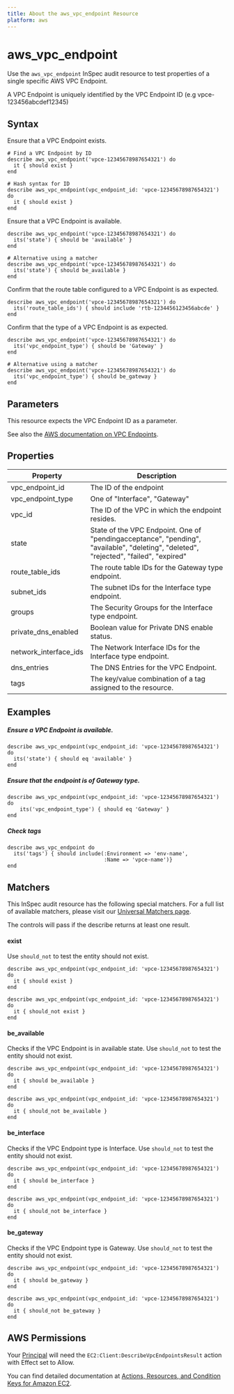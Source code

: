 ```yaml
---
title: About the aws_vpc_endpoint Resource
platform: aws
---
```


# aws\_vpc\_endpoint

Use the `aws_vpc_endpoint` InSpec audit resource to test properties of a single specific AWS VPC Endpoint. 

A VPC Endpoint is uniquely identified by the VPC Endpoint ID (e.g vpce-123456abcdef12345)

## Syntax

Ensure that a VPC Endpoint exists.

    # Find a VPC Endpoint by ID
    describe aws_vpc_endpoint('vpce-12345678987654321') do
      it { should exist }
    end
    
    # Hash syntax for ID
    describe aws_vpc_endpoint(vpc_endpoint_id: 'vpce-12345678987654321') do
      it { should exist }
    end

Ensure that a VPC Endpoint is available.

    describe aws_vpc_endpoint('vpce-12345678987654321') do
      its('state') { should be 'available' }
    end

    # Alternative using a matcher
    describe aws_vpc_endpoint('vpce-12345678987654321') do
      its('state') { should be_available }
    end

Confirm that the route table configured to a VPC Endpoint is as expected.

    describe aws_vpc_endpoint('vpce-12345678987654321') do
      its('route_table_ids') { should include 'rtb-1234456123456abcde' }
    end

Confirm that the type of a VPC Endpoint is as expected.

    describe aws_vpc_endpoint('vpce-12345678987654321') do
      its('vpc_endpoint_type') { should be 'Gateway' }
    end

    # Alternative using a matcher
    describe aws_vpc_endpoint('vpce-12345678987654321') do
      its('vpc_endpoint_type') { should be_gateway }
    end

## Parameters

This resource expects the VPC Endpoint ID as a parameter.

See also the [AWS documentation on VPC Endpoints](https://docs.aws.amazon.com/vpc/latest/userguide/vpc-endpoints.html).

## Properties

|Property           | Description|
| ---               | --- |
|vpc_endpoint_id       | The ID of the endpoint |
|vpc_endpoint_type | One of "Interface", "Gateway" |
|vpc_id           | The ID of the VPC in which the endpoint resides. |
|state | State of the VPC Endpoint. One of "pendingacceptance", "pending", "available", "deleting", "deleted", "rejected", "failed", "expired" |
|route_table_ids | The route table IDs for the Gateway type endpoint. |
|subnet_ids | The subnet IDs for the Interface type endpoint. |
|groups | The Security Groups for the Interface type endpoint. |
| private_dns_enabled   | Boolean value for Private DNS enable status.                 |
|network_interface_ids            | The Network Interface IDs for the Interface type endpoint. |
|dns_entries | The DNS Entries for the VPC Endpoint. |
|tags | The key/value combination of a tag assigned to the resource. |

## Examples

##### Ensure a VPC Endpoint is available.
    describe aws_vpc_endpoint(vpc_endpoint_id: 'vpce-12345678987654321') do
      its('state') { should eq 'available' }
    end

##### Ensure that the endpoint is of Gateway type.
    describe aws_vpc_endpoint(vpc_endpoint_id: 'vpce-12345678987654321') do
        its('vpc_endpoint_type') { should eq 'Gateway' }
    end

##### Check tags    
    describe aws_vpc_endpoint do
      its('tags') { should include(:Environment => 'env-name',
                                   :Name => 'vpce-name')}
    end

## Matchers

This InSpec audit resource has the following special matchers. For a full list of available matchers, please visit our [Universal Matchers page](https://www.inspec.io/docs/reference/matchers/).

The controls will pass if the describe returns at least one result.

#### exist

Use `should_not` to test the entity should not exist.

    describe aws_vpc_endpoint(vpc_endpoint_id: 'vpce-12345678987654321') do
      it { should exist }
    end
      
    describe aws_vpc_endpoint(vpc_endpoint_id: 'vpce-12345678987654321') do
      it { should_not exist }
    end

#### be_available

Checks if the VPC Endpoint is in available state.
Use `should_not` to test the entity should not exist.

    describe aws_vpc_endpoint(vpc_endpoint_id: 'vpce-12345678987654321') do
      it { should be_available }
    end
      
    describe aws_vpc_endpoint(vpc_endpoint_id: 'vpce-12345678987654321') do
      it { should_not be_available }
    end

#### be_interface

Checks if the VPC Endpoint type is Interface.
Use `should_not` to test the entity should not exist.

    describe aws_vpc_endpoint(vpc_endpoint_id: 'vpce-12345678987654321') do
      it { should be_interface }
    end
      
    describe aws_vpc_endpoint(vpc_endpoint_id: 'vpce-12345678987654321') do
      it { should_not be_interface }
    end

#### be_gateway

Checks if the VPC Endpoint type is Gateway.
Use `should_not` to test the entity should not exist.

    describe aws_vpc_endpoint(vpc_endpoint_id: 'vpce-12345678987654321') do
      it { should be_gateway }
    end
      
    describe aws_vpc_endpoint(vpc_endpoint_id: 'vpce-12345678987654321') do
      it { should_not be_gateway }
    end

## AWS Permissions

Your [Principal](https://docs.aws.amazon.com/IAM/latest/UserGuide/intro-structure.html#intro-structure-principal) will need the `EC2:Client:DescribeVpcEndpointsResult` action with Effect set to Allow.

You can find detailed documentation at [Actions, Resources, and Condition Keys for Amazon EC2](https://docs.aws.amazon.com/IAM/latest/UserGuide/list_amazonec2.html).
